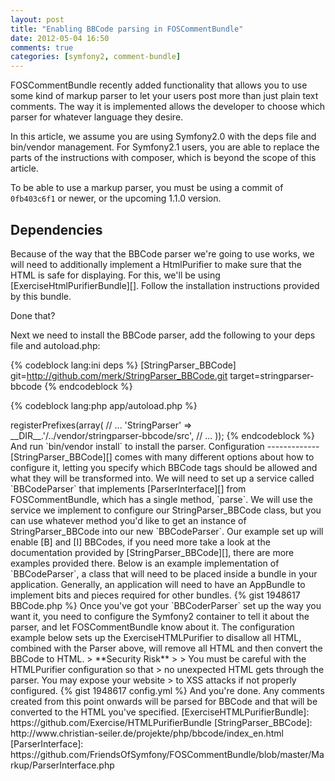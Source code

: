 ```yaml
---
layout: post
title: "Enabling BBCode parsing in FOSCommentBundle"
date: 2012-05-04 16:50
comments: true
categories: [symfony2, comment-bundle]
---
```


FOSCommentBundle recently added functionality that allows you
to use some kind of markup parser to let your users post more
than just plain text comments. The way it is implemented allows
the developer to choose which parser for whatever language they
desire.

In this article, we assume you are using Symfony2.0 with the
deps file and bin/vendor management. For Symfony2.1 users, you
are able to replace the parts of the instructions with composer,
which is beyond the scope of this article.

<!-- more -->

To be able to use a markup parser, you must be using a commit
of `0fb403c6f1` or newer, or the upcoming 1.1.0 version.

Dependencies
------------

Because of the way that the BBCode parser we're going to use works,
we will need to additionally implement a HtmlPurifier to make sure
that the HTML is safe for displaying. For this, we'll be using
[ExerciseHtmlPurifierBundle][]. Follow the installation instructions
provided by this bundle.

Done that?

Next we need to install the BBCode parser, add the following to your
deps file and autoload.php:

{% codeblock lang:ini deps %}
[StringParser_BBCode]
    git=http://github.com/merk/StringParser_BBCode.git
    target=stringparser-bbcode
{% endcodeblock %}

{% codeblock lang:php app/autoload.php %}
<?php
// ...
$loader->registerPrefixes(array(
    // ...
    'StringParser' => __DIR__.'/../vendor/stringparser-bbcode/src',
    // ...
));
{% endcodeblock %}

And run `bin/vendor install` to install the parser.

Configuration
-------------

[StringParser_BBCode][] comes with many different options about how
to configure it, letting you specify which BBCode tags should be allowed
and what they will be transformed into.

We will need to set up a service called `BBCodeParser` that implements
[ParserInterface][] from FOSCommentBundle, which has a single method,
`parse`. We will use the service we implement to configure our
StringParser_BBCode class, but you can use whatever method you'd like to
get an instance of StringParser_BBCode into our new `BBCodeParser`.

Our example set up will enable [B] and [I] BBCodes, if you need more take
a look at the documentation provided by [StringParser_BBCode][], there
are more examples provided there.

Below is an example implementation of `BBCodeParser`, a class that will
need to be placed inside a bundle in your application. Generally, an
application will need to have an AppBundle to implement bits and pieces
required for other bundles.

{% gist 1948617 BBCode.php %}

Once you've got your `BBCoderParser` set up the way you want it, you need
to configure the Symfony2 container to tell it about the parser, and let
FOSCommentBundle know about it.

The configuration example below sets up the ExerciseHTMLPurifier to
disallow all HTML, combined with the Parser above, will remove all HTML
and then convert the BBCode to HTML.

> **Security Risk**
>
> You must be careful with the HTMLPurifier configuration so that
> no unexpected HTML gets through the parser. You may expose your website
> to XSS attacks if not properly configured.

{% gist 1948617 config.yml %}

And you're done. Any comments created from this point onwards will be parsed
for BBCode and that will be converted to the HTML you've specified.

[ExerciseHTMLPurifierBundle]: https://github.com/Exercise/HTMLPurifierBundle
[StringParser_BBCode]: http://www.christian-seiler.de/projekte/php/bbcode/index_en.html
[ParserInterface]: https://github.com/FriendsOfSymfony/FOSCommentBundle/blob/master/Markup/ParserInterface.php
